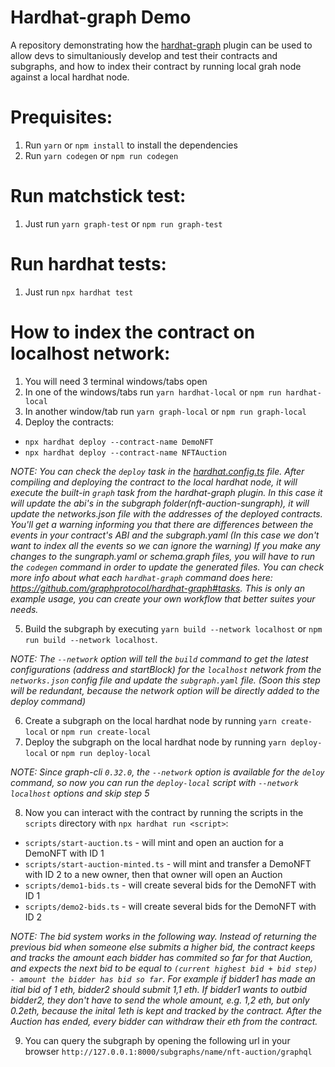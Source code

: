 # Hardhat-graph Demo

A repository demonstrating how the [hardhat-graph](https://github.com/graphprotocol/hardhat-graph) plugin can be used to allow devs to simultaniously develop and test their contracts and subgraphs, and how to index their contract by running local grah node against a local hardhat node.

# Prequisites:
1. Run `yarn` or `npm install` to install the dependencies
2. Run `yarn codegen` or `npm run codegen`

# Run matchstick test:
1. Just run `yarn graph-test` or `npm run graph-test`

# Run hardhat tests:
1. Just run `npx hardhat test`

# How to index the contract on localhost network:
1. You will need 3 terminal windows/tabs open
2. In one of the windows/tabs run `yarn hardhat-local` or `npm run hardhat-local`
3. In another window/tab run `yarn graph-local` or `npm run graph-local`
4. Deploy the contracts:
  - `npx hardhat deploy --contract-name DemoNFT`
  - `npx hardhat deploy --contract-name NFTAuction`
  
*NOTE: You can check the `deploy` task in the [hardhat.config.ts](https://github.com/dimitrovmaksim/hardhat-graph-demo/blob/main/hardhat.config.ts#L11) file. After compiling and deploying the contract to the local hardhat node, it will execute the built-in `graph` task from the hardhat-graph plugin. In this case it will update the abi's in the subgraph folder(nft-auction-sungraph), it will update the networks.json file with the addresses of the deployed contracts. You'll get a warning informing you that there are differences between the events in your contract's ABI and the subgraph.yaml (In this case we don't want to index all the events so we can ignore the warning) If you make any changes to the sungraph.yaml or schema.graph files, you will have to run the `codegen` command in order to update the generated files. You can check more info about what each  `hardhat-graph` command does here: https://github.com/graphprotocol/hardhat-graph#tasks. This is only an example usage, you can create your own workflow that better suites your needs.*
 
5. Build the subgraph by executing `yarn build --network localhost` or `npm run build --network localhost`. 

*NOTE: The `--network` option will tell the `build` command to get the latest configurations (address and startBlock) for the `localhost` network from the `networks.json` config file and update the `subgraph.yaml` file. (Soon this step will be redundant, because the network option will be directly added to the deploy command)*

6. Create a subgraph on the local hardhat node by running `yarn create-local` or `npm run create-local`
7. Deploy the subgraph on the local hardhat node by running `yarn deploy-local` or `npm run deploy-local`

*NOTE: Since graph-cli `0.32.0`, the `--network` option is available for the `deloy` command, so now you can run the `deploy-local` script with `--network localhost` options and skip step 5*

8. Now you can interact with the contract by running the scripts in the `scripts` directory with `npx hardhat run <script>`:
  - `scripts/start-auction.ts` - will mint and open an auction for a DemoNFT with ID 1
  - `scripts/start-auction-minted.ts` - will mint and transfer a DemoNFT with ID 2 to a new owner, then that owner will open an Auction
  - `scripts/demo1-bids.ts` - will create several bids for the DemoNFT with ID 1
  - `scripts/demo2-bids.ts` - will create several bids for the DemoNFT with ID 2
  
 *NOTE: The bid system works in the following way. Instead of returning the previous bid when someone else submits a higher bid, the contract keeps and tracks the amount each bidder has commited so far for that Auction, and expects the next bid to be equal to `(current highest bid + bid step) - amount the bidder has bid so far`. For example if bidder1 has made an itial bid of 1 eth, bidder2 should submit 1,1 eth. If bidder1 wants to outbid bidder2, they don't have to send the whole amount, e.g. 1,2 eth, but only 0.2eth, because the inital 1eth is kept and tracked by the contract. After the Auction has ended, every bidder can withdraw their eth from the contract.*
 
9. You can query the subgraph by opening the following url in your browser `http://127.0.0.1:8000/subgraphs/name/nft-auction/graphql`
